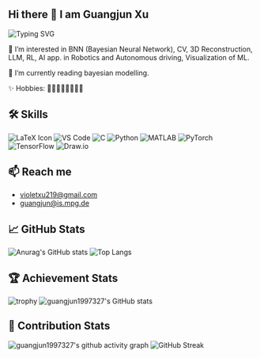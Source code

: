 ## Hi there 👋 I am Guangjun Xu

![Typing SVG](https://readme-typing-svg.demolab.com/?lines=Hope_the_World_More_United;Follow_My_Passion)

🤗 I’m interested in BNN (Bayesian Neural Network), CV, 3D Reconstruction, LLM, RL, AI app. in Robotics and Autonomous driving, Visualization of ML.

🌱 I’m currently reading bayesian modelling.

✨ Hobbies: 🏀🏸🏋️‍♂️🎿🎹💃🎶

## 🛠 Skills
![LaTeX Icon](https://img.shields.io/badge/-LaTeX-008080?style=flat-square&logo=latex&logoColor=FFFFFF)
![VS Code](https://img.shields.io/badge/-VS%20Code-007ACC?style=flat-square&logo=visual-studio-code&logoColor=white)
![C](https://img.shields.io/badge/-C-A8B9CC?style=flat-square&logo=c&logoColor=white)
![Python](https://img.shields.io/badge/-Python-3776AB?style=flat-square&logo=python&logoColor=white)
![MATLAB](https://img.shields.io/badge/-MATLAB-0076A8?style=flat-square&logo=mathworks&logoColor=white)
![PyTorch](https://img.shields.io/badge/-PyTorch-EE4C2C?style=flat-square&logo=pytorch&logoColor=white)
![TensorFlow](https://img.shields.io/badge/-TensorFlow-FF6F00?style=flat-square&logo=tensorflow&logoColor=white)
![Draw.io](https://img.shields.io/badge/-Draw.io-F08705?style=flat-square&logo=diagrams.net&logoColor=white)

## 📫 Reach me
- violetxu219@gmail.com
- guangjun@is.mpg.de
       
## 📈 GitHub Stats
![Anurag's GitHub stats](https://github-readme-stats.vercel.app/api?username=guangjun1997327)
![Top Langs](https://github-readme-stats.vercel.app/api/top-langs/?username=guangjun1997327)

## 🏆 Achievement Stats
![trophy](https://github-profile-trophy.vercel.app/?username=guangjun1997327)
![guangjun1997327's GitHub stats](https://github-immortality.vercel.app/api?username=guangjun1997327)

## 📅 Contribution Stats
![guangjun1997327's github activity graph](https://github-readme-activity-graph.vercel.app/graph?username=guangjun1997327)
![GitHub Streak](https://streak-stats.demolab.com/?user=DenverCoder1)






‍




<!--
**guangjun1997327/guangjun1997327** is a ✨ _special_ ✨ repository because its `README.md` (this file) appears on your GitHub profile.

Here are some ideas to get you started:
<img src="https://img.shields.io/badge/-HTML5-E34F26?style=flat-square&logo=html5&logoColor=white" /> 
<img src="https://img.shields.io/badge/-CSS3-1572B6?style=flat-square&logo=css3" /> 
<img src="https://img.shields.io/badge/-JavaScript-oringe?style=flat-square&logo=javascript" />
- 🔭 I’m currently working on ...
- 🌱 I’m currently learning ...
- 👯 I’m looking to collaborate on ...
- 🤔 I’m looking for help with ...
- 💬 Ask me about ...
- 📫 How to reach me: ...
- 😄 Pronouns: ...
- ⚡ Fun fact: ...
-->
